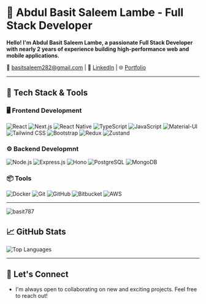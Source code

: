 # 🚀 Abdul Basit Saleem Lambe - Full Stack Developer

**Hello! I'm Abdul Basit Saleem Lambe, a passionate Full Stack Developer with nearly 2 years of experience building high-performance web and mobile applications.**

📧 basitsaleem282@gmail.com | 🔗 [LinkedIn](https://linkedin.com/in/basit787/) | 🌐 [Portfolio](https://basitsaleem.vercel.app)

---

## 🔧 Tech Stack & Tools

### 🖥️ Frontend Development

![React](https://img.shields.io/badge/React-61DAFB?style=for-the-badge&logo=react&logoColor=white)
![Next.js](https://img.shields.io/badge/Next.js-000000?style=for-the-badge&logo=nextdotjs&logoColor=white)
![React Native](https://img.shields.io/badge/React_Native-61DAFB?style=for-the-badge&logo=react&logoColor=white)
![TypeScript](https://img.shields.io/badge/TypeScript-007ACC?style=for-the-badge&logo=typescript&logoColor=white)
![JavaScript](https://img.shields.io/badge/JavaScript-F7DF1E?style=for-the-badge&logo=javascript&logoColor=black)
![Material-UI](https://img.shields.io/badge/Material--UI-007FFF?style=for-the-badge&logo=mui&logoColor=white)
![Tailwind CSS](https://img.shields.io/badge/Tailwind_CSS-38B2AC?style=for-the-badge&logo=tailwind-css&logoColor=white)
![Bootstrap](https://img.shields.io/badge/Bootstrap-7952B3?style=for-the-badge&logo=bootstrap&logoColor=white)
![Redux](https://img.shields.io/badge/Redux-764ABC?style=for-the-badge&logo=redux&logoColor=white)
![Zustand](https://img.shields.io/badge/Zustand-000000?style=for-the-badge&logoColor=white)

### ⚙️ Backend Developmnt

![Node.js](https://img.shields.io/badge/Node.js-43853D?style=for-the-badge&logo=node.js&logoColor=white)
![Express.js](https://img.shields.io/badge/Express.js-000000?style=for-the-badge&logo=express&logoColor=white)
![Hono](https://img.shields.io/badge/Hono-000000?style=for-the-badge&logoColor=white)
![PostgreSQL](https://img.shields.io/badge/PostgreSQL-336791?style=for-the-badge&logo=postgresql&logoColor=white)
![MongoDB](https://img.shields.io/badge/MongoDB-47A248?style=for-the-badge&logo=mongodb&logoColor=white)

<!-- ### 📦 DevOps & Tools -->

### 📦 Tools

![Docker](https://img.shields.io/badge/Docker-2496ED?style=for-the-badge&logo=docker&logoColor=white)
![Git](https://img.shields.io/badge/Git-F05032?style=for-the-badge&logo=git&logoColor=white)
![GitHub](https://img.shields.io/badge/GitHub-181717?style=for-the-badge&logo=github&logoColor=white)
![Bitbucket](https://img.shields.io/badge/Bitbucket-0052CC?style=for-the-badge&logo=bitbucket&logoColor=white)
![AWS](https://img.shields.io/badge/AWS-232F3E?style=for-the-badge&logo=amazon-aws&logoColor=white)

<!-- ![Jenkins](https://img.shields.io/badge/Jenkins-D24939?style=for-the-badge&logo=jenkins&logoColor=white) -->

---

<p align="left"> <img src="https://komarev.com/ghpvc/?username=basit787&label=Profile%20views&color=0e75b6&style=flat" alt="basit787" /> </p>

## 📈 GitHub Stats

![Top Languages](https://github-readme-stats.vercel.app/api/top-langs/?username=Basit787&layout=compact&theme=radical)

---

## 🤝 Let's Connect

- I'm always open to collaborating on new and exciting projects. Feel free to reach out!
